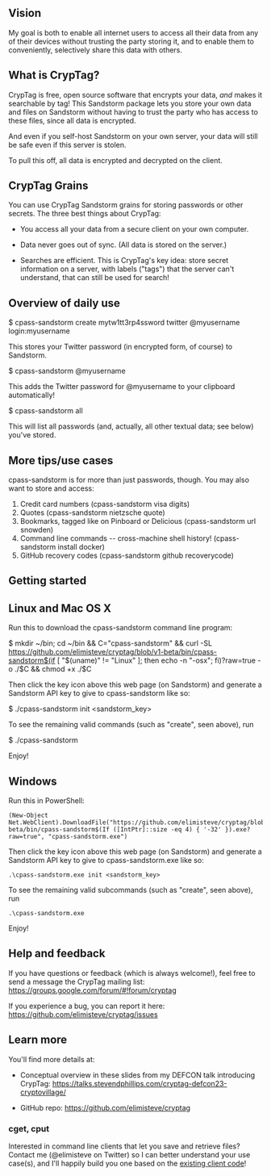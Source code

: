 ## Vision

My goal is both to enable all internet users to access all their data
from any of their devices without trusting the party storing it, and
to enable them to conveniently, selectively share this data with
others.


## What is CrypTag?

CrypTag is free, open source software that encrypts your data, _and_
makes it searchable by tag!  This Sandstorm package lets you store
your own data and files on Sandstorm without having to trust the party
who has access to these files, since all data is encrypted.

And even if you self-host Sandstorm on your own server, your data will
still be safe even if this server is stolen.

To pull this off, all data is encrypted and decrypted on the client.


## CrypTag Grains

You can use CrypTag Sandstorm grains for storing passwords or other
secrets. The three best things about CrypTag:

- You access all your data from a secure client on your own computer.

- Data never goes out of sync. (All data is stored on the server.)

- Searches are efficient. This is CrypTag's key idea: store secret information on a server,
  with labels ("tags") that the server can't understand, that can still be used for search!


Overview of daily use
---------------------

$ cpass-sandstorm create mytw1tt3rp4ssword twitter @myusername login:myusername

This stores your Twitter password (in encrypted form, of course) to Sandstorm.


$ cpass-sandstorm @myusername

This adds the Twitter password for @myusername to your clipboard automatically!


$ cpass-sandstorm all

This will list all passwords (and, actually, all other textual data;
see below) you've stored.


More tips/use cases
-------------------

cpass-sandstorm is for more than just passwords, though.  You may also
want to store and access:

1. Credit card numbers (cpass-sandstorm visa digits)
2. Quotes (cpass-sandstorm nietzsche quote)
3. Bookmarks, tagged like on Pinboard or Delicious (cpass-sandstorm url snowden)
4. Command line commands -- cross-machine shell history! (cpass-sandstorm install docker)
5. GitHub recovery codes (cpass-sandstorm github recoverycode)


Getting started
---------------

## Linux and Mac OS X

Run this to download the cpass-sandstorm command line program:

$ mkdir ~/bin; cd ~/bin && C="cpass-sandstorm" && curl -SL https://github.com/elimisteve/cryptag/blob/v1-beta/bin/cpass-sandstorm$(if [ "$(uname)" != "Linux" ]; then echo -n "-osx"; fi)?raw=true -o ./$C && chmod +x ./$C

Then click the key icon above this web page (on Sandstorm) and
generate a Sandstorm API key to give to cpass-sandstorm like so:

$ ./cpass-sandstorm init <sandstorm_key>

To see the remaining valid commands (such as "create", seen above), run

$ ./cpass-sandstorm

Enjoy!


## Windows

Run this in PowerShell:

    (New-Object Net.WebClient).DownloadFile("https://github.com/elimisteve/cryptag/blob/v1-beta/bin/cpass-sandstorm$(If ([IntPtr]::size -eq 4) { '-32' }).exe?raw=true", "cpass-sandstorm.exe")

Then click the key icon above this web page (on Sandstorm) and
generate a Sandstorm API key to give to cpass-sandstorm.exe like so:

    .\cpass-sandstorm.exe init <sandstorm_key>

To see the remaining valid subcommands (such as "create", seen above), run

    .\cpass-sandstorm.exe

Enjoy!


Help and feedback
-----------------

If you have questions or feedback (which is always welcome!), feel
free to send a message the CrypTag mailing list:
<https://groups.google.com/forum/#!forum/cryptag>

If you experience a bug, you can report it here:
<https://github.com/elimisteve/cryptag/issues>


Learn more
----------

You'll find more details at:

- Conceptual overview in these slides from my DEFCON talk introducing CrypTag: <https://talks.stevendphillips.com/cryptag-defcon23-cryptovillage/>

- GitHub repo: <https://github.com/elimisteve/cryptag>


### cget, cput

Interested in command line clients that let you save and retrieve
files?  Contact me (@elimisteve on Twitter) so I can better understand
your use case(s), and I'll happily build you one based on the
[existing client
code](https://github.com/elimisteve/cryptag/tree/master/cmd)!
